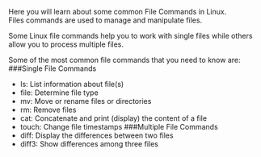 Here you will learn about some common File Commands in Linux.  
Files  commands are used to manage and manipulate files.

Some Linux file commands help you to work with single files while others allow you to process multiple files.

Some of the most common file commands that you need to know are:   
###Single File Commands
- ls: List information about file(s)
- file: Determine file type
- mv: Move or rename files or directories
- rm: Remove files
- cat: Concatenate and print (display) the content of a file
- touch: Change file timestamps
###Multiple File Commands
- diff: Display the differences between two files
- diff3: Show differences among three files
